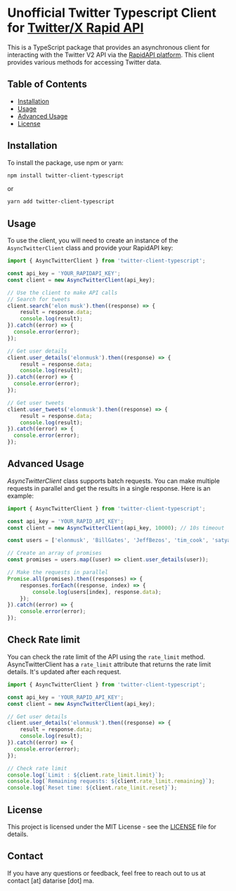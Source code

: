 # Unofficial Twitter Typescript Client for [Twitter/X Rapid API](https://rapidapi.com/datarise-datarise-default/api/twitter-x)

This is a TypeScript package that provides an asynchronous client for interacting with the Twitter V2 API via the [RapidAPI platform](https://rapidapi.com/datarise-datarise-default/api/twitter-x). This client provides various methods for accessing Twitter data.

## Table of Contents

- [Installation](#installation)
- [Usage](#usage)
- [Advanced Usage](#advanced-usage)
- [License](#license)

## Installation

To install the package, use npm or yarn:

```bash
npm install twitter-client-typescript
```

or

```bash
yarn add twitter-client-typescript
```

## Usage

To use the client, you will need to create an instance of the `AsyncTwitterClient` class and provide your RapidAPI key:

```typescript
import { AsyncTwitterClient } from 'twitter-client-typescript';

const api_key = 'YOUR_RAPIDAPI_KEY';
const client = new AsyncTwitterClient(api_key);

// Use the client to make API calls
// Search for tweets
client.search('elon musk').then((response) => {
    result = response.data;
    console.log(result);
}).catch((error) => {
  console.error(error);
});

// Get user details
client.user_details('elonmusk').then((response) => {
    result = response.data;
    console.log(result);
}).catch((error) => {
  console.error(error);
});

// Get user tweets
client.user_tweets('elonmusk').then((response) => {
    result = response.data;
    console.log(result);
}).catch((error) => {
  console.error(error);
});

```

## Advanced Usage

*AsyncTwitterClient* class supports batch requests. You can make multiple requests in parallel and get the results in a single response. Here is an example:

```typescript
import { AsyncTwitterClient } from 'twitter-client-typescript';

const api_key = 'YOUR_RAPID_API_KEY';
const client = new AsyncTwitterClient(api_key, 10000); // 10s timeout

const users = ['elonmusk', 'BillGates', 'JeffBezos', 'tim_cook', 'satyanadella'];

// Create an array of promises
const promises = users.map((user) => client.user_details(user));

// Make the requests in parallel
Promise.all(promises).then((responses) => {
    responses.forEach((response, index) => {
        console.log(users[index], response.data);
    });
}).catch((error) => {
    console.error(error);
});
```

## Check Rate limit

You can check the rate limit of the API using the `rate_limit` method. AsyncTwitterClient has a `rate_limit` attribute that returns the rate limit details. It's updated after each request.

```typescript
import { AsyncTwitterClient } from 'twitter-client-typescript';

const api_key = 'YOUR_RAPID_API_KEY';
const client = new AsyncTwitterClient(api_key);

// Get user details
client.user_details('elonmusk').then((response) => {
    result = response.data;
    console.log(result);
}).catch((error) => {
  console.error(error);
});

// Check rate limit
console.log(`Limit : ${client.rate_limit.limit}`);
console.log(`Remaining requests: ${client.rate_limit.remaining}`);
console.log(`Reset time: ${client.rate_limit.reset}`);
```


## License

This project is licensed under the MIT License - see the [LICENSE](LICENSE) file for details.

## Contact

If you have any questions or feedback, feel free to reach out to us at contact [at] datarise [dot] ma.
